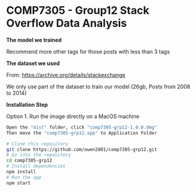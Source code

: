 # COMP7305 - Group12 Stack Overflow Data Analysis

**The model we trained**

Recommend more other tags for those posts with less than 3 tags

**The dataset we used**

From: https://archive.org/details/stackexchange

We only use part of the dataset to train our model (26gb, Posts from 2008 to 2014)

**Installation Step**

Option 1. Run the image directly on a MacOS machine

```bash
Open the "dist" folder, click "comp7305-grp12-1.0.0.dmg"
Then move the "comp7305-grp12.app" to Application Folder
```

```bash
# Clone this repository
git clone https://github.com/owen2801/comp7305-grp12.git
# Go into the repository
cd comp7305-grp12
# Install dependencies
npm install
# Run the app
npm start
```
